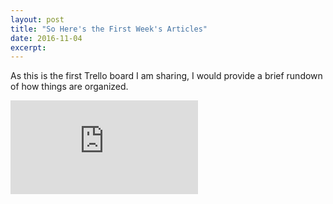 ```yaml
---
layout: post
title: "So Here's the First Week's Articles"
date: 2016-11-04
excerpt: 
---
```


As this is the first Trello board I am sharing, I would provide a brief rundown of how things are organized.

[![10/29 - 11/4 Trello Board](https://trello.com/b/jZeQ2RWt.html)](https://trello.com/b/jZeQ2RWt)
